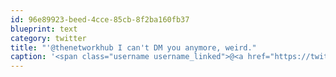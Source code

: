 ```yaml
---
id: 96e89923-beed-4cce-85cb-8f2ba160fb37
blueprint: text
category: twitter
title: "'@thenetworkhub I can't DM you anymore, weird."
caption: '<span class="username username_linked">@<a href="https://twitter.com/thenetworkhub" title="The Network Hub">thenetworkhub</a></span> I can''t DM you anymore, weird.'
---
```

